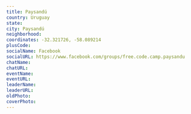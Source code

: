 ```yaml
---
title: Paysandú
country: Uruguay
state: 
city: Paysandú
neighborhood: 
coordinates: -32.321726, -58.089214
plusCode:
socialName: Facebook
socialURL: https://www.facebook.com/groups/free.code.camp.paysandu
chatName:
chatURL:
eventName:
eventURL:
leaderName:
leaderURL:
oldPhoto: 
coverPhoto:
---
```

